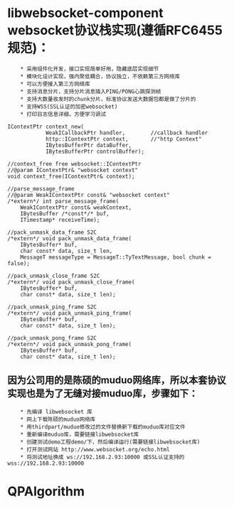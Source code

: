# libwebsocket-component websocket协议栈实现(遵循RFC6455规范)：
		* 采用组件化开发，接口实现简单好用，隐藏底层实现细节
		* 模块化设计实现，强内聚低耦合，协议独立，不依赖第三方网络库
		* 可以方便接入第三方网络库
		* 支持消息分片，支持分片消息插入PING/PONG心跳探测帧
		* 支持大数量收发时的chunk分片，标准协议发送大数据包都是做了分片的
		* 支持WSS(SSL认证的加密websocket)
		* 打印日志信息详细，方便学习调试

	IContextPtr context_new(
				WeakICallbackPtr handler,        //callback handler
				http::IContextPtr context,       //"http Context"
				IBytesBufferPtr dataBuffer,
				IBytesBufferPtr controlBuffer);

	//context_free free websocket::IContextPtr
	//@param IContextPtr& "websocket context"
	void context_free(IContextPtr& context);

	//parse_message_frame
	//@param WeakIContextPtr const& "websocket context"
	/*extern*/ int parse_message_frame(
		WeakIContextPtr const& weakContext,
		IBytesBuffer /*const*/* buf,
		ITimestamp* receiveTime);

	//pack_unmask_data_frame S2C
	/*extern*/ void pack_unmask_data_frame(
		IBytesBuffer* buf,
		char const* data, size_t len,
		MessageT messageType = MessageT::TyTextMessage, bool chunk = false);

	//pack_unmask_close_frame S2C
	/*extern*/ void pack_unmask_close_frame(
		IBytesBuffer* buf,
		char const* data, size_t len);

	//pack_unmask_ping_frame S2C
	/*extern*/ void pack_unmask_ping_frame(
		IBytesBuffer* buf,
		char const* data, size_t len);

	//pack_unmask_pong_frame S2C
	/*extern*/ void pack_unmask_pong_frame(
		IBytesBuffer* buf,
		char const* data, size_t len);

## 因为公司用的是陈硕的muduo网络库，所以本套协议实现也是为了无缝对接muduo库，步骤如下：
		
		* 先编译 libwebsocket 库
		* 网上下载陈硕的muduo网络库
		* 用thirdpart/muduo修改过的文件替换新下载的muduo库对应文件
		* 重新编译muduo库，需要链接libwebsocket库
		* 创建测试demo工程demo/下，然后编译运行(需要链接libwebsocket库)
		* 打开测试网站 http://www.websocket.org/echo.html
		* 将测试地址换成 ws://192.168.2.93:10000 或SSL认证支持的 wss://192.168.2.93:10000 

# QPAlgorithm
